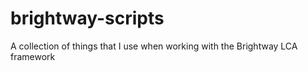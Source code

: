 # brightway-scripts
A collection of things that I use when working with the Brightway LCA framework
